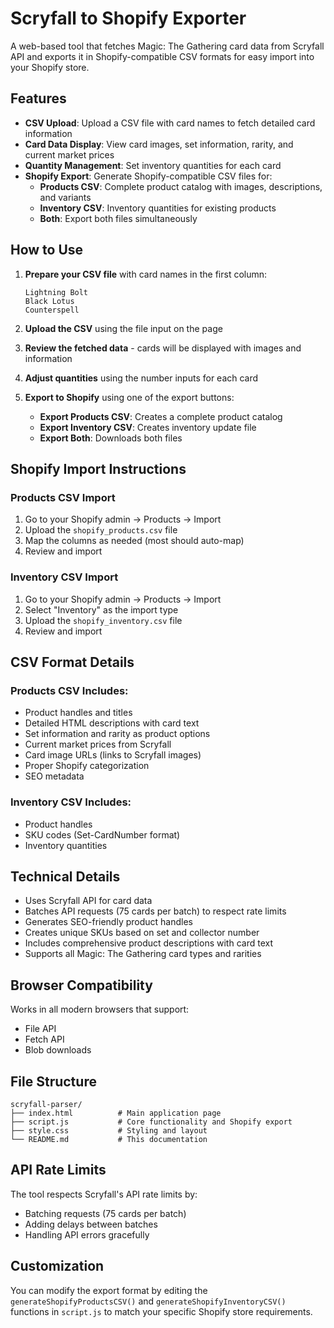 # Scryfall to Shopify Exporter

A web-based tool that fetches Magic: The Gathering card data from Scryfall API and exports it in Shopify-compatible CSV formats for easy import into your Shopify store.

## Features

- **CSV Upload**: Upload a CSV file with card names to fetch detailed card information
- **Card Data Display**: View card images, set information, rarity, and current market prices
- **Quantity Management**: Set inventory quantities for each card
- **Shopify Export**: Generate Shopify-compatible CSV files for:
  - **Products CSV**: Complete product catalog with images, descriptions, and variants
  - **Inventory CSV**: Inventory quantities for existing products
  - **Both**: Export both files simultaneously

## How to Use

1. **Prepare your CSV file** with card names in the first column:
   ```
   Lightning Bolt
   Black Lotus
   Counterspell
   ```

2. **Upload the CSV** using the file input on the page

3. **Review the fetched data** - cards will be displayed with images and information

4. **Adjust quantities** using the number inputs for each card

5. **Export to Shopify** using one of the export buttons:
   - **Export Products CSV**: Creates a complete product catalog
   - **Export Inventory CSV**: Creates inventory update file
   - **Export Both**: Downloads both files

## Shopify Import Instructions

### Products CSV Import
1. Go to your Shopify admin → Products → Import
2. Upload the `shopify_products.csv` file
3. Map the columns as needed (most should auto-map)
4. Review and import

### Inventory CSV Import
1. Go to your Shopify admin → Products → Import
2. Select "Inventory" as the import type
3. Upload the `shopify_inventory.csv` file
4. Review and import

## CSV Format Details

### Products CSV Includes:
- Product handles and titles
- Detailed HTML descriptions with card text
- Set information and rarity as product options
- Current market prices from Scryfall
- Card image URLs (links to Scryfall images)
- Proper Shopify categorization
- SEO metadata

### Inventory CSV Includes:
- Product handles
- SKU codes (Set-CardNumber format)
- Inventory quantities

## Technical Details

- Uses Scryfall API for card data
- Batches API requests (75 cards per batch) to respect rate limits
- Generates SEO-friendly product handles
- Creates unique SKUs based on set and collector number
- Includes comprehensive product descriptions with card text
- Supports all Magic: The Gathering card types and rarities

## Browser Compatibility

Works in all modern browsers that support:
- File API
- Fetch API
- Blob downloads

## File Structure

```
scryfall-parser/
├── index.html          # Main application page
├── script.js           # Core functionality and Shopify export
├── style.css           # Styling and layout
└── README.md           # This documentation
```

## API Rate Limits

The tool respects Scryfall's API rate limits by:
- Batching requests (75 cards per batch)
- Adding delays between batches
- Handling API errors gracefully

## Customization

You can modify the export format by editing the `generateShopifyProductsCSV()` and `generateShopifyInventoryCSV()` functions in `script.js` to match your specific Shopify store requirements.